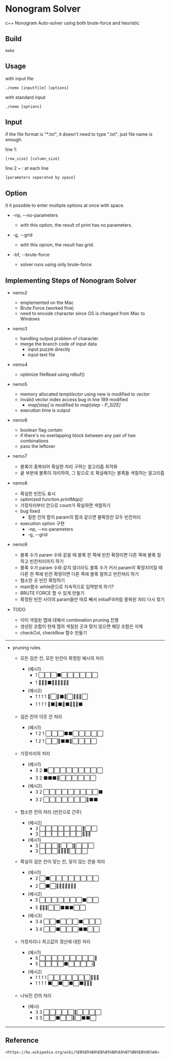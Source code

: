 # Nonogram Solver
c++ Nonogram Auto-solver using both brute-force and heuristic

## Build
    make
## Usage
with input file

    ./nemo [inputfile] [options]

with standard input

    ./nemo [options]

## Input
if the file format is "\*.txt",
it doesn't need to type ".txt".
just file name is enough.

line 1:

    [row_size] [column_size]

line 2 ~ : at each line

    [parameters seperated by space]

## Option
It it possible to enter multiple options at once with space.

* -np, --no-parameters
  - with this option, the result of print has no parameters.

* -g, --grid
  - with this oprion, the result has grid.

* -bf, --brute-force
  - solver runs using only brute-force.

## Implementing Steps of Nonogram Solver
* nemo2
  - emplemented on the Mac
  - Brute Force (worked fine)
  - need to encode character since OS is changed from Mac to Windows

* nemo3
  - handling output problem of character
  - merge the branch code of input data
    + input puzzle directly
    + input text file

* nemo4
  - optimize fileRead using rdbuf()

* nemo5
  - memory allocated *tempVector* using new is modified to *vector<int>*
  - invalid vector index access bug in line 189 modified
    + *map[step]* is modified to *map[step - P_SIZE]*
  - execution time is output

* nemo6
  - boolean flag *certain*
  - if there's no overlapping block between any pair of two combinations
  - pass the leftover

* nemo7
  - 블록이 중복되어 확실한 자리 구하는 알고리즘 최적화
  - 끝 부분에 블록이 자리하여, 그 밑으로 또 확실해지는 블록들 색칠하는 알고리즘

* nemo8
  - 확실한 빈칸도 표시
  - optimized function *printMap()*
  - 가장자리부터 안으로 count가 확실하면 색칠하기
  - bug fixed
    - 칠한 칸의 합이 param의 합과 같으면 불확정칸 모두 빈칸처리
  - execution option 구현
    - -np, --no-parameters
    - -g, --grid

* nemo9
  - 블록 수가 param 수와 같을 때 블록 한 쪽에 빈칸 확정이면 다른 쪽에 블록 칠하고 빈칸처리까지 하기
  - 블록 수가 param 수와 같지 않더라도 블록 수가 커서 param이 확정지어질 때 다른 한 쪽에 빈칸 확정이면 다른 쪽에 블록 칠하고 빈칸처리 하기
  - 협소한 곳 빈칸 확정하기
  - main함수 while문으로 지속적으로 입력받게 하기?
  - BRUTE FORCE 할 수 있게 만들기
  - 확정된 빈칸 사이의 param들만 따로 빼서 initialFill처럼 중복된 자리 다시 찾기

* TODO  
  - 이미 색칠된 맵에 대해서 combination pruning 진행
  + 생성된 조합이 현재 맵의 색칠된 곳과 맞지 않으면 해당 조합은 삭제
  - checkCol, checkRow 함수 만들기
---------------------------------------
* pruning rules
  + 모든 검은 칸, 모든 빈칸이 확정된 예시의 처리
    - (예시1)
      - 1 ⬜⬜⬜⬛⬜⬜⬜⬜⬜⬜
      - 1 📕📕📕⬛📕📕📕📕📕📕
    - (예시2)
      - 1 1 1 1 📕⬜📕⬛📕⬜📕📕📕⬜
      - 1 1 1 1 📕⬛📕⬛📕⬛📕📕📕⬛

  + 검은 칸의 이웃 칸 처리
    - (예시1)
      - 1 2 1 ⬜⬜⬜⬛⬛⬜⬜⬜⬜⬜
      - 1 2 1 ⬜⬜📕⬛⬛📕⬜⬜⬜⬜

  + 가장자리의 처리
    - (예시1)
      - 3 2 ⬛⬜⬜⬜⬜⬜⬜⬜⬜⬜
      - 3 2 ⬛⬛⬛📕⬜⬜⬜⬜⬜⬜
    - (예시2)
      - 3 2 ⬜⬜⬜⬜⬜⬜⬜⬜⬜⬛
      - 3 2 ⬜⬜⬜⬜⬜⬜⬜📕⬛⬛

  + 협소한 칸의 처리 (빈칸으로 간주)
    - (예시2)
      - 3 ⬜⬜⬜⬜⬜⬜⬜📕⬜⬜
      - 3 ⬜⬜⬜⬜⬜⬜⬜📕📕📕
    - (예시1)
      - 3 ⬜⬜⬜📕⬜⬜📕⬜⬜⬜
      - 3 ⬜⬜⬜📕📕📕📕⬜⬜⬜

  + 확실히 검은 칸이 닿는 칸, 닿지 않는 칸을 처리
    - (예시1)
      - 2 ⬜⬛⬜⬜⬜⬜⬜⬜⬜⬜
      - 2 ⬜⬛⬜📕📕📕📕📕📕📕
    - (예시2)
      - 5 ⬜⬜⬜⬜⬜⬜⬜⬛⬜⬜
      - 5 📕📕📕⬜⬜⬛⬛⬛⬜⬜
    - (예시3)
      - 3 4 ⬜⬜⬛⬜⬜⬜⬛⬜⬜⬜
      - 3 4 ⬜⬜⬛⬜⬜⬜⬛⬛⬜⬜

  + 가장자리나 최고값의 갱신에 대한 처리
    - (예시1)
      - 5 ⬜⬜⬜⬜⬜⬜⬜⬜⬜📕
      - 5 ⬜⬜⬜⬜⬛⬜⬜⬜⬜📕
    - (예시2)
      - 1 1 1 1 ⬜⬜⬜⬜⬜⬜⬜📕📕📕
      - 1 1 1 1 ⬛⬜⬛⬜⬛⬜⬛📕📕📕

  + 나눠진 칸의 처리
    - (예시)
      - 3 3 ⬜⬜⬜⬜⬜📕⬜⬜⬜⬜
      - 3 3 ⬜⬜⬛⬜⬜📕⬜⬛⬛⬜

---------------------------------------
<!--
  - 칠하면 안됨
      5  ⬜⬜⬜⬜⬜⬜⬜⬜⬜⬜
      5  📕📕📕⬜⬜⬜⬜⬜⬜⬜
      5  ⬜⬜⬛⬜⬜⬜⬜⬜⬜⬜
      5  📕📕⬛📕⬜⬜⬜⬜⬜⬜

  - 칠합시다
      5  ⬛⬜⬜⬜⬜⬜⬜⬜⬜⬜
      5  ⬛⬛⬜⬜⬜⬜⬜⬜⬜⬜
    5 2  ⬛⬜⬜⬜⬛📕⬛⬜⬜⬜
      5  📕📕📕⬛⬜⬜⬜⬜⬜⬜
      5  📕📕📕⬛⬛⬜⬜⬜⬜⬜
    2 5  📕⬛⬛📕⬛⬛⬜⬜⬜⬜


* mergeStart, mergeEnd, nextBlockCnt
  - don't need *mergeEnd* anymore

         ⬜⬜⬜⬜⬜⬛⬜⬜⬛⬛⬛⬜⬜⬛⬛⬛⬜⬜⬜⬜⬜⬜⬜

         ⬜⬜⬜⬜⬜⬛ ⬜ ⬜ ⬛⬛ ⬛ ⬜ ⬜ ⬛ ⬛ ⬛ ⬜ ⬜⬜⬜⬜⬜⬜
         0 1 2 3 4 5  6  7 8 9 10 11 12 13 14 15 16
mgStart               s  s 8 8  8 -1 -1 13 13 13 -1
nxtBCnt               0  0 1 2  3  3  3  3  3  3  3


mgEnd              s -1 -1 8 9 10 10 10 13 14 15 15

        ⬜⬜⬛⬛⬛⬛⬜ ⬜⬛⬛ ⬛ ⬜ ⬜ ⬛ ⬛ ⬛ ⬜⬜⬜⬜⬜⬜⬜
        0 1 2 3 4 5 6 7 8 9 10 11 12 13 14 15 16        
mgStart             s s 8 8  8 -1 -1 13 13 13 -1
nxtBCnt             0 0 1 2  3  3  3  3  3  3  3

mgEnd       1 2 3 4 4 4 8 9 10 10 10 13 14 15 15

* bug of rules3
  - 0부터 가면서 블록들 셈,

* rules3를 없앤다?
  - 기존의 rules는 현재의 블록들과 param을 match시켜서 맞으면 각 블록에 대해 마감처리만 해준다
  - param들 중에
    블록들 세서 가장 많은게 param들 중 max와 비교 같으면 마감처리?
  - rules3는 보류

  1 2 1 ⬜⬜⬜⬛⬛⬜⬜⬜⬜⬜
  1 2 1 ⬜⬜📕⬛⬛📕⬜⬜⬜⬜

  1 4 5 1 ⬜⬜⬜⬜⬛⬛⬛⬛⬜⬜⬜⬜⬛⬛⬛⬛⬜⬜⬜⬜
  1 4 5 1 ⬜⬜⬜📕⬛⬛⬛⬛📕⬜⬜⬜⬛⬛⬛⬛⬜⬜⬜⬜

  1 4 5 1 ⬜⬜⬜⬜⬛⬛⬛⬛⬜⬜⬜⬜⬛⬛⬛⬜⬜⬜⬜⬜
  max 블록부터 param이랑 비교
  <position, blockCount>
  <4, 4>
  <12, 3>
  순으로

  param은 5, 4, 1, 1순으로 비교 (같으면 앞에서부터)

  <4, 4> == param 5
  position (4) 앞에 param의 순서로 5의 앞에 있는 1, 4가 올 수 있는지 확인
    (즉, 블록이 param 5라면 param 순서로 5 앞에 있는 1, 4가 해당 블록 앞에 올 수 있어야 한다)
  position이 4니까 1, 4가 올 수 없다

  param의 다음 순서로 넘어감 4
  if(blockCount > param)이면 break;

  position 4 앞에 1이 올 수 있다
  있다면 블록 수 세서 일치하면 앞뒤 마감 처리!

  if( max(blockCount) > descending order 두번째 param )
    해당 block은 max param이 확실하므로
    왼쪽으로 이동, 오른쪽으로 이동 하는 처리
  - 이것도 문제인게 블록이 또 나오면 merge할지 말지, param을 보면서 판단해야 하는데
  - 확정빈칸이 나온다고 해도  


  1 2 11 8 ⬜⬜⬜⬜⬜📕⬛⬜⬛⬛⬛⬛⬛⬛⬛⬛⬜⬜📕⬛⬛⬜⬛⬛⬛⬛⬛⬜⬜⬜


  1 2 11 8 ⬜⬜⬜⬜⬜⬜⬛⬜⬛⬛⬛⬛⬛⬛⬛⬛⬜⬜📕⬛⬛⬜⬛⬛⬛⬛⬛⬜⬜⬜

  1 2 8 5 ⬜⬜⬜⬜⬜⬜📕⬜⬜⬜⬜⬜⬜⬜⬜⬜⬜📕⬜⬜⬜⬜⬜⬜⬜
  1 2 8 5 ⬜⬜⬜⬜⬜⬜📕⬜⬜⬜⬜⬜⬜⬜⬜⬜⬜📕⬜⬜⬜⬜⬜⬜⬜
  1 2 8 5 ⬜⬛⬜⬜⬜⬜📕⬜⬜⬜⬜⬜⬜⬜⬜⬜⬜📕⬜⬜⬜⬜⬜⬜⬜ -->

## Reference
    <https://ko.wikipedia.org/wiki/%EB%85%B8%EB%85%B8%EA%B7%B8%EB%9E%A8>
